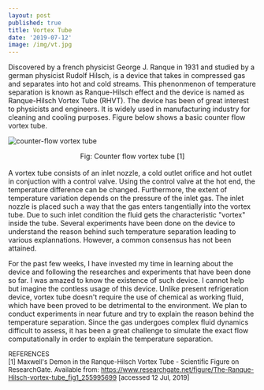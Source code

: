 ```yaml
---
layout: post
published: true
title: Vortex Tube
date: '2019-07-12'
image: /img/vt.jpg
---
```

Discovered by a french physicist George J. Ranque in 1931 and studied by a german physicist Rudolf Hilsch, is a device that takes in compressed gas and separates into hot and cold streams. This phenonmenon of temperature separation is known as Ranque-Hilsch effect and the device is named as Ranque-Hilsch Vortex Tube (RHVT). The device has been of great interest to physicists and engineers. It is widely used in manufacturing industry for cleaning and cooling purposes. Figure below shows a basic counter flow vortex tube. 

   ![counter-flow vortex tube](https://ghimiremukesh.github.io/img/vortex_tube.png)
<center>Fig: Counter flow vortex tube [1]</center>
<br>
A vortex tube consists of an inlet nozzle, a cold outlet orifice and hot outlet in conjuction with a control valve. Using the control valve at the hot end, the temperature difference can be changed. Furthermore, the extent of temperature variation depends on the pressure of the inlet gas. The inlet nozzle is placed such a way that the gas enters tangentially into the vortex tube. Due to such inlet condition the fluid gets the characteristic "vortex" inside the tube. Several experiments have been done on the device to understand the reason behind such temperature separation leading to various explannations. However, a common consensus has not been attained. 

For the past few weeks, I have invested my time in learning about the device and following the researches and experiments that have been done so far. I was amazed to know the existence of such device. I cannot help but imagine the contless usage of this device. Unlike present refrigeration device, vortex tube doesn't require the use of chemical as working fluid, which have been proved to be detrimental to the environment. We plan to conduct experiments in near future and try to explain the reason behind the temperature separation. Since the gas undergoes complex fluid dynamics difficult to assess, it has been a great challenge to simulate the exact flow computationally in order to explain the temperature separation.

<font size = "2">
  
REFERENCES 
<br>
[1] Maxwell's Demon in the Ranque-Hilsch Vortex Tube - Scientific Figure on ResearchGate. Available from:       https://www.researchgate.net/figure/The-Ranque-Hilsch-vortex-tube_fig1_255995699 [accessed 12 Jul, 2019]
</font>
